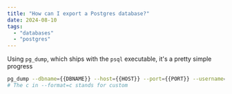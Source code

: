 ```yaml
---
title: "How can I export a Postgres database?"
date: 2024-08-10
tags:
  - "databases"
  - "postgres"
---
```


Using `pg_dump`, which ships with the `psql` executable, it's a pretty simple progress

```bash
pg_dump --dbname={{DBNAME}} --host={{HOST}} --port={{PORT}} --username={{USERNAME}} --password --format=c > {{NAME}}.dump
# The c in --format=c stands for custom
```
